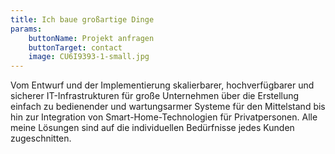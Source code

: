 ```yaml
---
title: Ich baue großartige Dinge
params:
    buttonName: Projekt anfragen
    buttonTarget: contact
    image: CU6I9393-1-small.jpg
---
```


Vom Entwurf und der Implementierung skalierbarer, hochverfügbarer und sicherer IT-Infrastrukturen für große Unternehmen
über die Erstellung einfach zu bedienender und wartungsarmer Systeme für den Mittelstand
bis hin zur Integration von Smart-Home-Technologien für Privatpersonen.
Alle meine Lösungen sind auf die individuellen Bedürfnisse jedes Kunden zugeschnitten.
